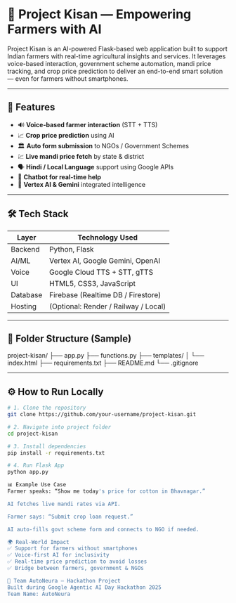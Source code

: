 # 🌾 Project Kisan — Empowering Farmers with AI

Project Kisan is an AI-powered Flask-based web application built to support Indian farmers with real-time agricultural insights and services. It leverages voice-based interaction, government scheme automation, mandi price tracking, and crop price prediction to deliver an end-to-end smart solution — even for farmers without smartphones.

---

## 🚀 Features

- 🔊 **Voice-based farmer interaction** (STT + TTS)
- 📈 **Crop price prediction** using AI
- 🏛️ **Auto form submission** to NGOs / Government Schemes
- 💹 **Live mandi price fetch** by state & district
- 🗣️ **Hindi / Local Language** support using Google APIs
- 📱 **Chatbot for real-time help**
- 🧠 **Vertex AI & Gemini** integrated intelligence

---

## 🛠️ Tech Stack

| Layer        | Technology Used                        |
|--------------|----------------------------------------|
| Backend      | Python, Flask                          |
| AI/ML        | Vertex AI, Google Gemini, OpenAI       |
| Voice        | Google Cloud TTS + STT, gTTS           |
| UI           | HTML5, CSS3, JavaScript                |
| Database     | Firebase (Realtime DB / Firestore)     |
| Hosting      | (Optional: Render / Railway / Local)   |

---

## 📂 Folder Structure (Sample)
project-kisan/
├── app.py
├── functions.py
├── templates/
│ └── index.html
├── requirements.txt
├── README.md
└── .gitignore


---

## ⚙️ How to Run Locally

```bash
# 1. Clone the repository
git clone https://github.com/your-username/project-kisan.git

# 2. Navigate into project folder
cd project-kisan

# 3. Install dependencies
pip install -r requirements.txt

# 4. Run Flask App
python app.py

📊 Example Use Case
Farmer speaks: “Show me today's price for cotton in Bhavnagar.”

AI fetches live mandi rates via API.

Farmer says: “Submit crop loan request.”

AI auto-fills govt scheme form and connects to NGO if needed.

🌍 Real-World Impact
✅ Support for farmers without smartphones
✅ Voice-first AI for inclusivity
✅ Real-time price prediction to avoid losses
✅ Bridge between farmers, government & NGOs

🤝 Team AutoNeura — Hackathon Project
Built during Google Agentic AI Day Hackathon 2025
Team Name: AutoNeura
